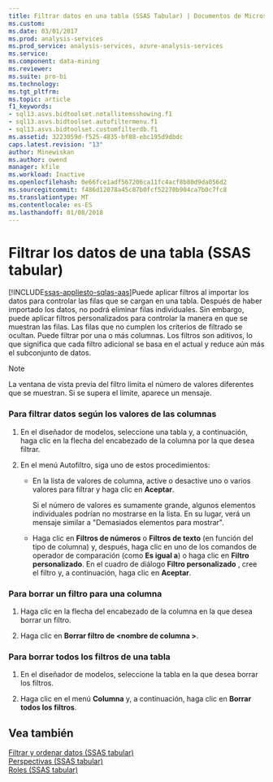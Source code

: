 ```yaml
---
title: Filtrar datos en una tabla (SSAS Tabular) | Documentos de Microsoft
ms.custom: 
ms.date: 03/01/2017
ms.prod: analysis-services
ms.prod_service: analysis-services, azure-analysis-services
ms.service: 
ms.component: data-mining
ms.reviewer: 
ms.suite: pro-bi
ms.technology: 
ms.tgt_pltfrm: 
ms.topic: article
f1_keywords:
- sql13.asvs.bidtoolset.notallitemsshowing.f1
- sql13.asvs.bidtoolset.autofiltermenu.f1
- sql13.asvs.bidtoolset.customfilterdb.f1
ms.assetid: 3223059d-f525-4835-bf88-ebc195d9dbdc
caps.latest.revision: "13"
author: Minewiskan
ms.author: owend
manager: kfile
ms.workload: Inactive
ms.openlocfilehash: 0e66fce1adf567206ca11fc4acf8b80d9da056d2
ms.sourcegitcommit: f486d12078a45c87b0fcf52270b904ca7b0c7fc8
ms.translationtype: MT
ms.contentlocale: es-ES
ms.lasthandoff: 01/08/2018
---
```

# <a name="filter-data-in-a-table-ssas-tabular"></a>Filtrar los datos de una tabla (SSAS tabular)
[!INCLUDE[ssas-appliesto-sqlas-aas](../../includes/ssas-appliesto-sqlas-aas.md)]Puede aplicar filtros al importar los datos para controlar las filas que se cargan en una tabla. Después de haber importado los datos, no podrá eliminar filas individuales. Sin embargo, puede aplicar filtros personalizados para controlar la manera en que se muestran las filas. Las filas que no cumplen los criterios de filtrado se ocultan. Puede filtrar por una o más columnas. Los filtros son aditivos, lo que significa que cada filtro adicional se basa en el actual y reduce aún más el subconjunto de datos.  
  
> [!NOTE]  
>  La ventana de vista previa del filtro limita el número de valores diferentes que se muestran. Si se supera el límite, aparece un mensaje.  
  
### <a name="to-filter-data-based-on-column-values"></a>Para filtrar datos según los valores de las columnas  
  
1.  En el diseñador de modelos, seleccione una tabla y, a continuación, haga clic en la flecha del encabezado de la columna por la que desea filtrar.  
  
2.  En el menú Autofiltro, siga uno de estos procedimientos:  
  
    -   En la lista de valores de columna, active o desactive uno o varios valores para filtrar y haga clic en **Aceptar**.  
  
         Si el número de valores es sumamente grande, algunos elementos individuales podrían no mostrarse en la lista. En su lugar, verá un mensaje similar a "Demasiados elementos para mostrar".  
  
    -   Haga clic en **Filtros de números** o **Filtros de texto** (en función del tipo de columna) y, después, haga clic en uno de los comandos de operador de comparación (como **Es igual a**) o haga clic en **Filtro personalizado**. En el cuadro de diálogo **Filtro personalizado** , cree el filtro y, a continuación, haga clic en **Aceptar**.  
  
### <a name="to-clear-a-filter-for-a-column"></a>Para borrar un filtro para una columna  
  
1.  Haga clic en la flecha del encabezado de la columna en la que desea borrar un filtro.  
  
2.  Haga clic en **Borrar filtro de \<nombre de columna >**.  
  
### <a name="to-clear-all-filters-for-a-table"></a>Para borrar todos los filtros de una tabla  
  
1.  En el diseñador de modelos, seleccione la tabla en la que desea borrar los filtros.  
  
2.  Haga clic en el menú **Columna** y, a continuación, haga clic en **Borrar todos los filtros**.  
  
## <a name="see-also"></a>Vea también  
 [Filtrar y ordenar datos &#40;SSAS tabular&#41;](http://msdn.microsoft.com/library/55ebd7a6-2458-4398-911f-fcfeb2413f1b)   
 [Perspectivas &#40;SSAS tabular&#41;](../../analysis-services/tabular-models/perspectives-ssas-tabular.md)   
 [Roles &#40;SSAS tabular&#41;](../../analysis-services/tabular-models/roles-ssas-tabular.md)  
  
  
